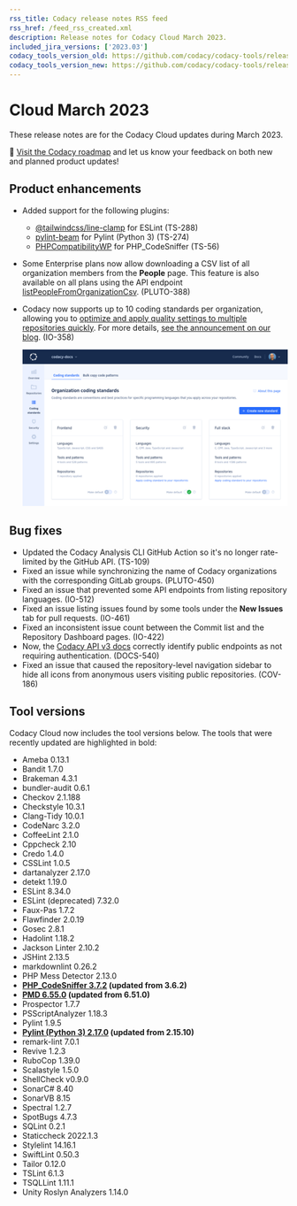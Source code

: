 ```yaml
---
rss_title: Codacy release notes RSS feed
rss_href: /feed_rss_created.xml
description: Release notes for Codacy Cloud March 2023.
included_jira_versions: ['2023.03']
codacy_tools_version_old: https://github.com/codacy/codacy-tools/releases/tag/6.7.116
codacy_tools_version_new: https://github.com/codacy/codacy-tools/releases/tag/7.0.9
---
```


# Cloud March 2023

These release notes are for the Codacy Cloud updates during March 2023.

📢 [Visit the Codacy roadmap](https://roadmap.codacy.com) and <span class="skip-vale">let us know</span> your feedback on both new and planned product updates!

## Product enhancements

-   Added support for the following plugins:
    -   [<span class="skip-vale">@tailwindcss/line-clamp</span>](https://www.npmjs.com/package/@tailwindcss/line-clamp) for ESLint (TS-288)
    -   [<span class="skip-vale">pylint-beam</span>](https://github.com/kvudata/pylint-beam) for Pylint (Python 3) (TS-274)
    -   [<span class="skip-vale">PHPCompatibilityWP</span>](https://github.com/PHPCompatibility/PHPCompatibilityWP) for PHP_CodeSniffer (TS-56)
-   Some Enterprise plans now allow downloading a CSV list of all organization members from the **People** page. This feature is also available on all plans using the API endpoint [listPeopleFromOrganizationCsv](https://api.codacy.com/api/api-docs#listpeoplefromorganizationcsv). (PLUTO-388)
-   Codacy now supports up to 10 coding standards per organization, allowing you to [optimize and apply quality settings to multiple repositories <span class="skip-vale">quickly</span>](../../organizations/using-coding-standards.md). For more details, [see the announcement on our blog](https://blog.codacy.com/organization-coding-standards-just-got-better/). (IO-358)

    ![Multiple coding standards](../images/io-358.png)

## Bug fixes

-   Updated the Codacy Analysis CLI GitHub Action so it's no longer rate-limited by the GitHub API. (TS-109)
-   Fixed an issue while synchronizing the name of Codacy organizations with the corresponding GitLab groups. (PLUTO-450)
-   Fixed an issue that prevented some API endpoints from listing repository languages. (IO-512)
-   Fixed an issue listing issues found by some tools under the **New Issues** tab for pull requests. (IO-461)
-   Fixed an inconsistent issue count between the Commit list and the Repository Dashboard pages. (IO-422)
-   Now, the [Codacy API v3 docs](https://api.codacy.com/api/api-docs) correctly identify public endpoints as not requiring authentication. (DOCS-540)
-   Fixed an issue that caused the repository-level navigation sidebar to hide all icons from anonymous users visiting public repositories. (COV-186)

## Tool versions

Codacy Cloud now includes the tool versions below. The tools that were recently updated are highlighted in bold:

-   Ameba 0.13.1
-   Bandit 1.7.0
-   Brakeman 4.3.1
-   bundler-audit 0.6.1
-   Checkov 2.1.188
-   Checkstyle 10.3.1
-   Clang-Tidy 10.0.1
-   CodeNarc 3.2.0
-   CoffeeLint 2.1.0
-   Cppcheck 2.10
-   Credo 1.4.0
-   CSSLint 1.0.5
-   dartanalyzer 2.17.0
-   detekt 1.19.0
-   ESLint 8.34.0
-   ESLint (deprecated) 7.32.0
-   Faux-Pas 1.7.2
-   Flawfinder 2.0.19
-   Gosec 2.8.1
-   Hadolint 1.18.2
-   Jackson Linter 2.10.2
-   JSHint 2.13.5
-   markdownlint 0.26.2
-   PHP Mess Detector 2.13.0
-   **[PHP_CodeSniffer 3.7.2](https://github.com/squizlabs/PHP_CodeSniffer/releases/tag/3.7.2) (updated from 3.6.2)**
-   **[PMD 6.55.0](https://pmd.sourceforge.io/pmd-6.55.0/pmd_release_notes.html) (updated from 6.51.0)**
-   Prospector 1.7.7
-   PSScriptAnalyzer 1.18.3
-   Pylint 1.9.5
-   **[Pylint (Python 3) 2.17.0](https://github.com/pylint-dev/pylint/releases/tag/v2.17.0) (updated from 2.15.10)**
-   remark-lint 7.0.1
-   Revive 1.2.3
-   RuboCop 1.39.0
-   Scalastyle 1.5.0
-   ShellCheck v0.9.0
-   SonarC# 8.40
-   SonarVB 8.15
-   Spectral 1.2.7
-   SpotBugs 4.7.3
-   SQLint 0.2.1
-   Staticcheck 2022.1.3
-   Stylelint 14.16.1
-   SwiftLint 0.50.3
-   Tailor 0.12.0
-   TSLint 6.1.3
-   TSQLLint 1.11.1
-   Unity Roslyn Analyzers 1.14.0
